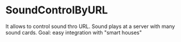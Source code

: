 # SoundControlByURL
It allows to control sound thro URL. Sound plays at a server with many sound cards. Goal: easy integration with "smart houses"

